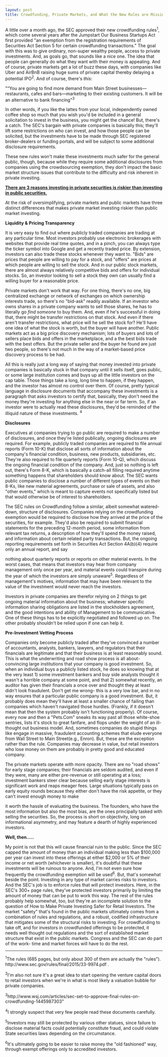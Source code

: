 ```yaml
---
layout: post
title: Crowdfunding, Private Markets, and What the New Rules are Missing
---
```

<p>A little over a month ago, the SEC approved their new crowdfunding rules<sup>1</sup>, which come several years after
 the Jumpstart Our Business Startups Act first provided "an exemption from the registration requirements of Securities Act Section
  5 for certain crowdfunding transactions."  The goal with this was to give ordinary, non-super wealthy people, access to
  private investments.  And, as goals go, that sounds like a nice one. The idea that people can generally do what they want
   with their money is appealing. And of course, private markets get a lot of buzz these days, with companies like Uber and
    AirBnB raising huge sums of private capital thereby delaying a potential IPO<sup>2</sup>. And of course,
    there's <I>this</i>:</p>

<p>"“You are going to find more demand from Main Street businesses—restaurants, cafes and bars—marketing to their
existing customers. It will be an alternative to bank financing"<sup>3</sup></p>


<p>In other words, if you like the lattes from your local, independently owned coffee shop so much that you wish you'd
 be included in a general solicitation to invest in the business, you might get the chance! But, there's a catch. The
  SEC's bargain with private companies is basically this; they'll lift some restrictions on who can invest, and how
  those people can be solicited, but the investments have to be made through SEC registered broker-dealers or funding
  portals, and will be subject to some additional disclosure requirements.  </p>


<p>These new rules won't make these investments much safer for the general public, though, because while they require
some additional disclosures from companies using the crowdsourcing exemption, they don't impact the basic market structure
 issues that contribute to the difficulty and risk inherent in private investing. </p>



<p><strong><ins>There are 3 reasons investing in private securities is riskier than investing in
public securities.  </ins></strong></p>


<p>At the risk of oversimplifying, private markets and public markets have three distinct differences that makes private
market investing riskier than public market investing.  </p>


<p><strong> Liquidity & Pricing Transparency </strong></p>

<p>It is very easy to find out where publicly traded companies are trading at any particular time. Most investors probably
use electronic brokerages with websites that provide real time quotes, and in a pinch, you can always type the ticker symbol
into Google and get a recently traded price. By extension, investors can also trade these stocks whenever they want to.
 "Bids" are prices that people are willing to pay for a stock, and "offers" are prices at which people are willing to sell
 the stock. And in our public stock markets, there are almost always relatively competitive bids and offers for individual
 stocks.  So, an investor looking to sell a stock they own can usually find a willing buyer for a reasonable price. </p>


<p>Private markets don't work that way. For one thing, there's no one, big centralized exchange or network of exchanges on
which ownership interests trade, so there's no "bid-ask" readily available. If an investor who owns shares in a private company
 wants to sell those shares, he has to literally go <I>find someone</i> to buy them.  And, even if he's successful in doing
 that, there might be transfer restrictions on that stock. And even if there aren't transfer restrictions, what price will he
  sell the stock for? He'll have one idea of what the stock is worth, but the buyer will have another. Public markets act as
  a big price discovery mechanism; lots of buyers and lots of sellers place bids and offers in the marketplace, and a the best
   bids trade with the best offers. But the private seller and the buyer he found are just two people, so there's not much in
    the way of a market-based price discovery process to be had. </p>


<p>All this is really just a long way of saying that money invested into private companies is basically stuck in that company
 until it sells itself, goes public, or some large institution comes and buys up all the little investors on the cap table.
 Those things take a long, long time to happen, if they happen, and the investor has almost no control over them. Of course,
 pretty typical language in disclosure documents that accompany these investments is a paragraph that asks investors to certify
 that, basically, they don't need the money they're investing for anything else in the near or far term. So, if an investor were
 to actually read these disclosures, they'd be reminded of the illiquid nature of these investments. <sup>4</sup></p>


<p><strong>Disclosures</strong></p>

<p>Executives at companies trying to go public are required to make a number of disclosures, and once they're listed publically,
ongoing disclosures are required. For example, publicly traded companies are required to file annual reports (Form 10-K) that
disclose all sorts of information about the company's financial condition, business, new products, subsidiaries, etc.  They're
also required to file quarterly reports (Form 10-Q), which discuss the ongoing financial condition of the company.  And, just
 so nothing is left out, there's Form 8-K, which is basically a catch-all filling required anytime something happens that
  shareholders should know about.  The SEC wants public companies to disclose a number of different types of events on their
   8-Ks, like new material agreements, purchase or sale of assets, and also "other events," which is meant to capture events
    not specifically listed but that would otherwise be of interest to shareholders.</p>


<p>The SEC rules on Crowdfunding follow a similar, albeit somewhat watered-down, structure of disclosures. Companies relying
on the crowdfunding exemption would be required to disclose how they arrived at the price of the securities, for example.
 They'd also be required to submit financial statements for the preceding 12-month period, some information from relevant
 tax returns, a description of how they'll spend the money raised, and information about certain related party transactions.
  But, the ongoing reporting requirements set forth in Securities Act Section 4A(b)(4) require only an annual report, and say

  nothing about quarterly reports or reports on other material events. In the worst cases, that means that investors may hear
   from company management only once per year, and material events could transpire during the year of which the
   investors are simply unaware<sup>5</sup>. Regardless of management's motives, information that may have been relevant to the value
   of the investment would never reach the investors.  </p>


<p>Investors in private companies are therefor relying on 2 things to get ongoing material information about the business;
whatever specific information sharing obligations are listed in the stockholders agreement, and the good intentions and
ability of Management to be communicative. One of these things has to be explicitly negotiated and followed up on. The
other probably shouldn't be relied upon if one can help it. </p>



<p><strong>Pre-Investment Vetting Process</strong></p>


<p>Companies only become publicly traded after they've convinced a number of accountants, analysts, bankers, lawyers, and
regulators that their financials are legitimate and that their business is at least reasonably sound. This is what the
underwriting and road show process is all about- convincing large institutions that your company is good investment. So,
when an individual buys a publicly listed stock, he does so knowing that at the very least 1) some investment bankers and
buy side analysts thought it wasn't a horrible company at some point, and that 2) somewhat recently, an auditor has given
 their financials a once over and thought they at least didn't look fraudulent. Don't get me wrong- this is a very low bar,
 and in no way ensures that a particular public company is a good investment. But, it probably does mean they'll have at
 least a smaller chance of failing than companies which haven't navigated those hurdles. (Frankly, if it doesn't mean that
  then the system probably isn't functioning properly).  Of course, every now and then a "Pets.Com" sneaks its way past
  all those white-shoe sentries, lists it's stock to great fanfare, and flops under the weight of an ill-thought out business
  model.  And, sometimes companies do stupid things like engage in massive, fraudulent accounting schemes that elude everyone
  from Wall Street to Main Street(e.g., Enron).  But, these are the exception rather than the rule. Companies may decrease in
   value, but retail investors who lose money on them are probably in pretty good and educated company.  </p>


<p>The private markets operate with more opacity.  There are no "road shows" for early stage companies; their financials
are seldom audited, and even if they were, many are either pre-revenue or still operating at a loss; investment bankers
 steer clear because selling early stage interests is significant work and reaps meager fees.  Large situations typically
 pass on early equity rounds because they either don't have the risk appetite, or they can't invest enough money to make

 it worth the hassle of evaluating the business. The founders, who have the most information but also the most bias, are
 the ones principally tasked with selling the securities. So, the process is short on objectivity, long on informational
  asymmetry, and may feature a dearth of highly  experienced investors.</p>



<p><strong>Well, then….. </strong></p>


<p>My point is not that this will cause financial ruin to the public. Since the SEC capped the amount of money than an
individual making less than $100,000 per year can invest into these offerings at either $2,000 or 5% of their income or
net worth (whichever is smaller), it's doubtful that these investments will be ruinous to anyone.  And, I'm not even sure
 how frequently the crowdfunding exemption will be used<sup>6</sup>.  But, that's somewhat beside the point. Investing in
  any type of market carries risks to investors. And the SEC's job is to enforce rules that will protect investors.  Here,
   in the SEC's 300+ page rules, they've protected investors primarily by limiting the amount of money that can be put to
    work this way. The rest of the rules probably help somewhat, too, but they're an incomplete solution to the question of
    How to Make Private Investing Safer for Retail Investors. The market "safety" that's found in the public markets ultimately
    comes from a combination of rules and regulations, and a robust, codified infrastructure that mitigates some of the
    structural risks to investing. For crowdfunding to take off, and for investors in crowdfunded offerings to be protected,
     it needs well thought out regulations and the sort of established market structure that exist in the public markets.
      Congress and the SEC can do part of the work- time and market forces will have to do the rest.  </p>

<hr>


<p><sup>1</sup>The rules (685 pages, but only about 300 of them are actually the "rules"). http://www.sec.gov/rules/final/2015/33-9974.pdf . </p>



<p><sup>2</sup>I'm also not sure it's a great idea to start opening the venture capital doors to retail investors when
we're in what is most likely a valuation bubble for private companies.   </P>

<p><sup>3</sup>http://www.wsj.com/articles/sec-set-to-approve-final-rules-on-crowdfunding-1445987303"</P>

<p><sup>4</sup>I strongly suspect that very few people read these documents carefully.</P>

<p><sup>5</sup>Investors may still be protected by various other statues, since failure to disclose material facts could potentially
constitute fraud, and could violate State securities laws depending on the circumstance.</P>

<p><sup>6</sup>It's ultimately going to be easier to raise money the "old fashioned" way, through exempt offerings only to accredited investors.  </P>
